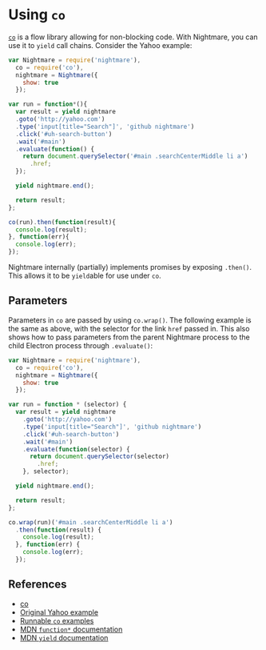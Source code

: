 # Using `co`

[`co`](https://github.com/tj/co) is a flow library allowing for non-blocking code.  With Nightmare, you can use it to `yield` call chains.  Consider the Yahoo example:

```js
var Nightmare = require('nightmare'),
  co = require('co'),
  nightmare = Nightmare({
    show: true
  });

var run = function*(){
  var result = yield nightmare
  .goto('http://yahoo.com')
  .type('input[title="Search"]', 'github nightmare')
  .click('#uh-search-button')
  .wait('#main')
  .evaluate(function() {
    return document.querySelector('#main .searchCenterMiddle li a')
      .href;
  });

  yield nightmare.end();

  return result;
};

co(run).then(function(result){
  console.log(result);
}, function(err){
  console.log(err);
});
```

Nightmare internally (partially) implements promises by exposing `.then()`.  This allows it to be `yield`able for use under `co`.

## Parameters
Parameters in `co` are passed by using `co.wrap()`.  The following example is the same as above, with the selector for the link `href` passed in.  This also shows how to pass parameters from the parent Nightmare process to the child Electron process through `.evaluate()`:

```js
var Nightmare = require('nightmare'),
  co = require('co'),
  nightmare = Nightmare({
    show: true
  });

var run = function * (selector) {
  var result = yield nightmare
    .goto('http://yahoo.com')
    .type('input[title="Search"]', 'github nightmare')
    .click('#uh-search-button')
    .wait('#main')
    .evaluate(function(selector) {
      return document.querySelector(selector)
        .href;
    }, selector);

  yield nightmare.end();

  return result;
};

co.wrap(run)('#main .searchCenterMiddle li a')
  .then(function(result) {
    console.log(result);
  }, function(err) {
    console.log(err);
  });
```

## References
- [co](https://github.com/tj/co)
- [Original Yahoo example](https://github.com/segmentio/nightmare#examples)
- [Runnable `co` examples](https://github.com/rosshinkley/nightmare-examples/tree/master/examples/beginner/co)
- [MDN `function*` documentation](https://developer.mozilla.org/en-US/docs/Web/JavaScript/Reference/Statements/function*)
- [MDN `yield` documentation](https://developer.mozilla.org/en-US/docs/Web/JavaScript/Reference/Operators/yield)
